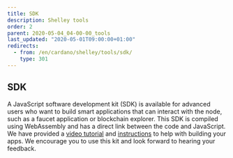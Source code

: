 ```yaml
---
title: SDK
description: Shelley tools
order: 2
parent: 2020-05-04_04-00-00_tools
last_updated: "2020-05-01T09:00:00+01:00"
redirects:
  - from: /en/cardano/shelley/tools/sdk/
    type: 301
---
```

## SDK

A JavaScript software development kit (SDK) is available for advanced users who want to build smart applications that can interact with the node, such as a faucet application or blockchain explorer. This SDK is compiled using WebAssembly and has a direct link between the code and JavaScript. We have provided a [video tutorial](https://www.youtube.com/watch?v=VBXt3XdPPe8) and [instructions](https://iohk.zendesk.com/hc/en-us/articles/360036383254) to help with building your apps. We encourage you to use this kit and look forward to hearing your feedback.
